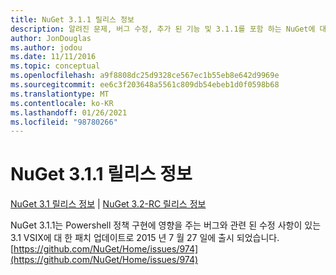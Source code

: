 ```yaml
---
title: NuGet 3.1.1 릴리스 정보
description: 알려진 문제, 버그 수정, 추가 된 기능 및 3.1.1를 포함 하는 NuGet에 대 한 릴리스 정보입니다.
author: JonDouglas
ms.author: jodou
ms.date: 11/11/2016
ms.topic: conceptual
ms.openlocfilehash: a9f8808dc25d9328ce567ec1b55eb8e642d9969e
ms.sourcegitcommit: ee6c3f203648a5561c809db54ebeb1d0f0598b68
ms.translationtype: MT
ms.contentlocale: ko-KR
ms.lasthandoff: 01/26/2021
ms.locfileid: "98780266"
---
```

# <a name="nuget-311-release-notes"></a>NuGet 3.1.1 릴리스 정보

[NuGet 3.1 릴리스 정보](../release-notes/nuget-3.1.md)  |  [NuGet 3.2-RC 릴리스 정보](../release-notes/nuget-3.2-RC.md)

NuGet 3.1.1는 Powershell 정책 구현에 영향을 주는 버그와 관련 된 수정 사항이 있는 3.1 VSIX에 대 한 패치 업데이트로 2015 년 7 월 27 일에 출시 되었습니다.
[https://github.com/NuGet/Home/issues/974](https://github.com/NuGet/Home/issues/974)
